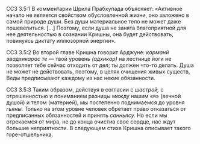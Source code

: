 ССЗ 3.5:1	В комментарии Шрила Прабхупада объясняет: «Активное начало не является свойством обусловленной жизни, оно заложено в самой природе души. Без души материальное тело не может даже пошевелиться. [...] Поэтому, если душа не занята благоприятной для нее деятельностью в сознании Кришны, она будет действовать, повинуясь диктату иллюзорной энергии».

ССЗ 3.5:2	Во второй главе Кришна говорит Арджуне: _карманй эвадхикарас те_ — твой уровень _(адхикар)_ на лестнице йоги не позволяет тебе сейчас отходить от дел; ты должен что-то делать. Душа не может не действовать, поэтому, в целях очищения живых существ, Веды предписывают каждому из нас некие обязанности.

ССЗ 3.5:3	Таким образом, действуя в согласии с _шастрой,_ с отрешенностью и пониманием разницы между нашим «я» (вечной душой) и телом (материей), мы постепенно поднимаемся до уровня _гьяны._ Только на этом уровне человек обретает право отказаться от предписанных обязанностей и принять _санньясу._ Но если мы отрекаемся от мира, не до конца очистив свое сердце, нас ждут большие неприятности. В следующем стихе Кришна описывает такого горе-отшельника.